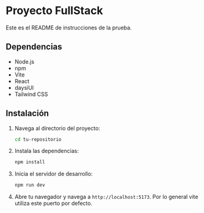 # Proyecto FullStack

Este es el README de instrucciones de la prueba. 


## Dependencias

- Node.js
- npm
- Vite
- React
- daysiUI
- Tailwind CSS

## Instalación


1. Navega al directorio del proyecto:
    ```bash
    cd tu-repositorio
    ```
2. Instala las dependencias:
    ```bash
    npm install
    ```
 



3. Inicia el servidor de desarrollo:
    ```bash
    npm run dev
    ```

4. Abre tu navegador y navega a `http://localhost:5173`. Por lo general vite utiliza este puerto por defecto.

